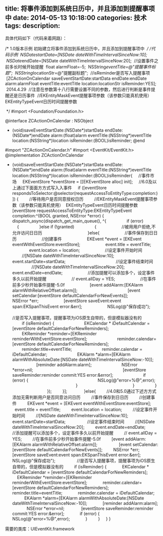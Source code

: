 title: 将事件添加到系统日历中，并且添加到提醒事项中
date: 2014-05-13 10:18:00
categories: 技术
tags: 
description:
---
具体代码如下（代码来着网路）：

/*
1.0版本示例
初始建立将事件添加到系统日历中，并且添加到提醒事项中
 */
/*代码示例
 NSDate*startData=[NSDate dateWithTimeIntervalSinceNow:10];
 NSDate*endDate=[NSDate dateWithTimeIntervalSinceNow:20];
 //设置事件之前多长时候开始提醒
 float alarmFloat=-5;
 NSString*eventTitle=@"提醒事件标题";
 NSString*locationStr=@"提醒副标题";
 //isReminder是否写入提醒事项
 [ZCActionOnCalendar saveEventStartDate:startData endDate:endDate alarm:alarmFloat eventTitle:eventTitle location:locationStr isReminder:YES];
 2014.4.29
 //注意在参数第十八行需要设置不同的参数，然后进行判断是事件提醒还是日历事件
 //EKEntityMaskEvent提醒事项参数（该参数只能真机使用）  EKEntityTypeEvent日历时间提醒参数

 */
#import <Foundation/Foundation.h>

@interface ZCActionOnCalendar : NSObject
+ (void)saveEventStartDate:(NSDate*)startData endDate:(NSDate*)endDate alarm:(float)alarm eventTitle:(NSString*)eventTitle location:(NSString*)location isReminder:(BOOL)isReminder;
@end



#import "ZCActionOnCalendar.h"
#import <EventKit/EventKit.h>
@implementation ZCActionOnCalendar
+ (void)saveEventStartDate:(NSDate*)startData endDate:(NSDate*)endDate alarm:(float)alarm eventTitle:(NSString*)eventTitle location:(NSString*)location isReminder:(BOOL)isReminder{
    //事件市场
    EKEventStore *eventStore = [[EKEventStore alloc] init];
    //6.0及以上通过下⾯面⽅方式写⼊入事件
    if ([eventStore respondsToSelector:@selector(requestAccessToEntityType:completion:)]) {
        //等待用户是否同意授权日历
        //EKEntityMaskEvent提醒事项参数（该参数只能真机使用）  EKEntityTypeEvent日历时间提醒参数
        [eventStore requestAccessToEntityType:EKEntityTypeEvent completion:^(BOOL granted, NSError *error) {
            
            dispatch_async(dispatch_get_main_queue(), ^{
                if (error)
                {
                }else if (!granted)
                {
                    //被⽤用户拒绝,不允许访问⽇日历
                    
                }else{
                    //事件保存到⽇日历
                    //创建事件
                    EKEvent *event = [EKEvent eventWithEventStore:eventStore];
                    event.title = eventTitle;
                    event.location = location;
                    //设定事件开始时间
                    //[NSDate dateWithTimeIntervalSinceNow:10];
                    event.startDate=startData;
                    
                    //设定事件结束时间
                    //[NSDate dateWithTimeIntervalSinceNow:20];
                    event.endDate=endDate;
                    //添加提醒可以添加多个，设定事件多久以前开始提醒
                    // event.allDay = YES;
                    //在事件前多少秒开始事件提醒-5.0f
                    [event addAlarm:[EKAlarm alarmWithRelativeOffset:alarm]];
                    
                    [event setCalendar:[eventStore defaultCalendarForNewEvents]];
                    NSError *err;
                    [eventStore saveEvent:event span:EKSpanThisEvent error:&err];
                    NSLog(@"保存成功");
                    
                    
                    
                    
                    
                    //是否写入提醒事项，提醒事项为iOS原生自带的，但是模拟器没有的
                    if (isReminder) {
                        EKCalendar * iDefaultCalendar = [eventStore defaultCalendarForNewReminders];
                        
                        EKReminder *reminder=[EKReminder reminderWithEventStore:eventStore];
                        reminder.calendar=[eventStore defaultCalendarForNewReminders];
                        
                        reminder.title=eventTitle;
                        reminder.calendar = iDefaultCalendar;
                        EKAlarm *alarm=[EKAlarm alarmWithAbsoluteDate:[NSDate dateWithTimeIntervalSinceNow:-10]];
                        [reminder addAlarm:alarm];
                        NSError *error=nil;
                        
                        
                        [eventStore saveReminder:reminder commit:YES error:&error];
                        if (error) {
                            
                            NSLog(@"error=%@",error);
                            
                        }
                        
                    }
                }
                
            });
        }];
        
    }else{
        //4.0和5.0通过下述⽅方式添加无需判断用户是否同意访问日历
        //事件保存到⽇日历
        //创建事件
        EKEvent *event = [EKEvent eventWithEventStore:eventStore];
        event.title = eventTitle;
        event.location = location;
        //设定事件开始时间
        //[NSDate dateWithTimeIntervalSinceNow:10];
        event.startDate=startData;
        
        //设定事件结束时间
        //[NSDate dateWithTimeIntervalSinceNow:20];
        event.endDate=endDate;
        //添加提醒可以添加多个，设定事件多久以前开始提醒
        // event.allDay = YES;
        //在事件前多少秒开始事件提醒-5.0f
        [event addAlarm:[EKAlarm alarmWithRelativeOffset:alarm]];
        
        [event setCalendar:[eventStore defaultCalendarForNewEvents]];
        NSError *err;
        [eventStore saveEvent:event span:EKSpanThisEvent error:&err];
        NSLog(@"保存成功");
        
        //是否写入提醒事项，提醒事项为iOS原生自带的，但是模拟器没有的
        if (isReminder) {
            EKCalendar * iDefaultCalendar = [eventStore defaultCalendarForNewReminders];
            EKReminder *reminder=[EKReminder reminderWithEventStore:eventStore];
            reminder.calendar=[eventStore defaultCalendarForNewReminders];
            reminder.title=eventTitle;
            reminder.calendar = iDefaultCalendar;
            EKAlarm *alarm=[EKAlarm alarmWithAbsoluteDate:[NSDate dateWithTimeIntervalSinceNow:-10]];
            [reminder addAlarm:alarm];
            NSError *error=nil; 
            [eventStore saveReminder:reminder commit:YES error:&error];
            if (error) {
                NSLog(@"error=%@",error);
            }
        }
    }
}

需要的类库：UIEventKit.framework

